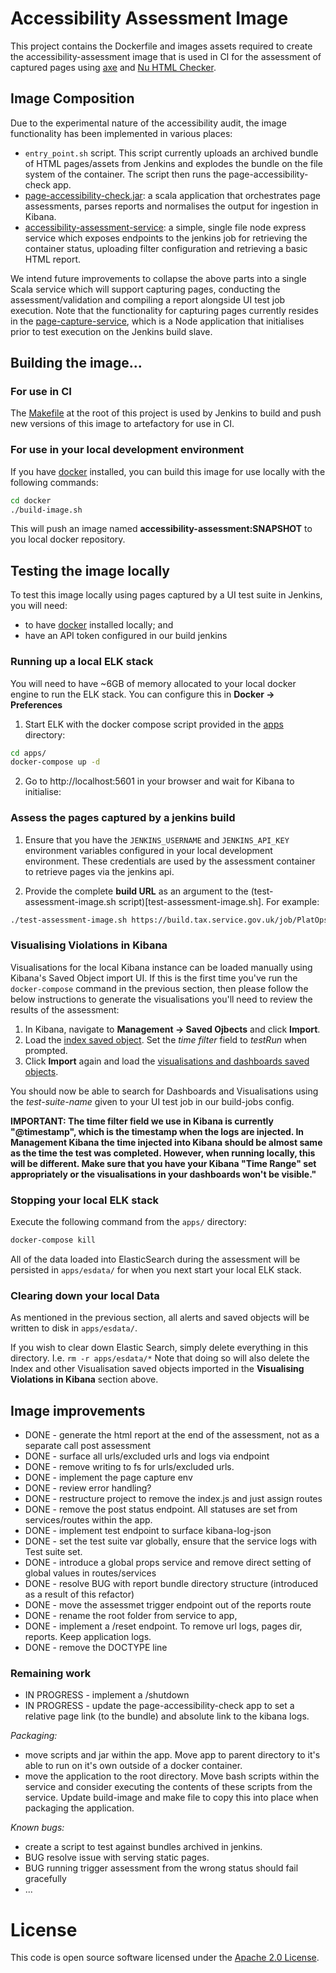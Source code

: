 # Accessibility Assessment Image
This project contains the Dockerfile and images assets required to create the accessibility-assessment image that is used in CI for the assessment of captured pages using [axe](https://www.deque.com/axe/) and [Nu HTML Checker](https://validator.github.io/validator/).

## Image Composition
Due to the experimental nature of the accessibility audit, the image functionality has been implemented in various places:
- `entry_point.sh` script.  This script currently uploads an archived bundle of HTML pages/assets from Jenkins and explodes the bundle on the file system of the container. The script then runs the page-accessibility-check  app.
- [page-accessibility-check.jar](https://github.com/hmrc/page-accessibility-check): a scala application that orchestrates page assessments, parses reports and normalises the output for ingestion in Kibana.
- [accessibility-assessment-service](docker/files/service/server.js): a simple, single file node express service which exposes endpoints to the jenkins job for retrieving the container status, uploading filter configuration and retrieving a basic HTML report.

We intend future improvements to collapse the above parts into a single Scala service which will support capturing pages, conducting the assessment/validation and compiling a report alongside UI test job execution.  Note that the functionality for capturing pages currently resides in the [page-capture-service](https://github.com/hmrc/page-capture-service), which is a Node application that initialises prior to test execution on the Jenkins build slave.

## Building the image...

### For use in CI
The [Makefile](Makefile) at the root of this project is used by Jenkins to build and push new versions of this image to artefactory for use in CI.

### For use in your local development environment
If you have [docker](https://docs.docker.com/install) installed, you can build this image for use locally with the following commands:
```bash
cd docker
./build-image.sh
```

This will push an image named **accessibility-assessment:SNAPSHOT** to you local docker repository.

## Testing the image locally
To test this image locally using pages captured by a UI test suite in Jenkins, you will need:
- to have [docker](https://docs.docker.com/install) installed locally; and
- have an API token configured in our build jenkins


### Running up a local ELK stack
You will need to have ~6GB of memory allocated to your local docker engine to run the ELK stack.  You can configure this in **Docker -> Preferences**

1. Start ELK with the docker compose script provided in the [apps](apps/) directory:
```bash
cd apps/
docker-compose up -d
```
2. Go to http://localhost:5601 in your browser and wait for Kibana to initialise:

### Assess the pages captured by a jenkins build


1. Ensure that you have the `JENKINS_USERNAME` and `JENKINS_API_KEY` environment variables configured in your local development environment.  These credentials are used by the assessment container to retrieve pages via the jenkins api.

2. Provide the complete **build URL** as an argument to the (test-assessment-image.sh script)[test-assessment-image.sh]. For example:

```bash
./test-assessment-image.sh https://build.tax.service.gov.uk/job/PlatOps/job/Examples/job/platops-example-a11y-test/2
```

### Visualising Violations in Kibana
Visualisations for the local Kibana instance can be loaded manually using Kibana's Saved Object import UI.  If this is the first time you've run the `docker-compose` command in the previous section, then please follow the below instructions to generate the visualisations you'll need to review the results of the assessment:

1. In Kibana, navigate to **Management -> Saved Ojbects** and click **Import**.
2. Load the [index saved object](apps/kibana/kibana-index-so.json).  Set the *time filter* field to *testRun* when prompted.
3. Click **Import** again and load the [visualisations and dashboards saved objects](apps/kibana/management-kibana-so.json).

You should now be able to search for Dashboards and Visualisations using the *test-suite-name* given to your UI test job in our build-jobs config.

**IMPORTANT: The time filter field we use in Kibana is currently "@timestamp", which is the timestamp when the logs are injected.
In Management Kibana the time injected into Kibana should be almost same as the time the test was completed. However, when running locally, this will be different. Make sure that you have your Kibana "Time Range" set appropriately or the visualisations in your dashboards won't be visible."**

### Stopping your local ELK stack
Execute the following command from the `apps/` directory:
```bash
docker-compose kill
```
All of the data loaded into ElasticSearch during the assessment will be persisted in `apps/esdata/` for when you next start your local ELK stack.

### Clearing down your local Data
As mentioned in the previous section, all alerts and saved objects will be written to disk in `apps/esdata/`.

If you wish to clear down Elastic Search, simply delete everything in this directory.  I.e. `rm -r apps/esdata/*` Note that doing so will also delete the Index and other Visualisation saved objects imported in the **Visualising Violations in Kibana** section above.

## Image improvements
- DONE - generate the html report at the end of the assessment, not as a separate call post assessment
- DONE - surface all urls/excluded urls and logs via endpoint
- DONE - remove writing to fs for urls/excluded urls.
- DONE - implement the page capture env
- DONE - review error handling?
- DONE - restructure project to remove the index.js and just assign routes
- DONE - remove the post status endpoint.  All statuses are set from services/routes within the app.
- DONE - implement test endpoint to surface kibana-log-json
- DONE - set the test suite var globally, ensure that the service logs with Test suite set.
- DONE - introduce a global props service and remove direct setting of global values in routes/services
- DONE - resolve BUG with report bundle directory structure (introduced as a result of this refactor)
- DONE - move the assessmet trigger endpoint out of the reports route
- DONE - rename the root folder from service to app,
- DONE - implement a /reset endpoint.  To remove url logs, pages dir, reports.  Keep application logs.
- DONE - remove the DOCTYPE line

### Remaining work
- IN PROGRESS - implement a /shutdown
- IN PROGRESS - update the page-accessibility-check app to set a relative page link (to the bundle) and absolute link to the kibana logs.

*Packaging:*
-  move scripts and jar within the app.  Move app to parent directory to it's able to run on it's own outside of a docker container.
- move the application to the root directory. Move bash scripts within the service and consider executing the contents of these scripts from the service. Update build-image and make file to copy this into place when packaging the application.

*Known bugs:*
- create a script to test against bundles archived in jenkins.
- BUG resolve issue with serving static pages.
- BUG running trigger assessment from the wrong status should fail gracefully
- ...


# License
This code is open source software licensed under the [Apache 2.0 License]("http://www.apache.org/licenses/LICENSE-2.0.html").
